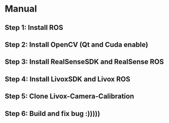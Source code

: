 # Manual

## Step 1: Install ROS
## Step 2: Install OpenCV (Qt and Cuda enable)
## Step 3: Install RealSenseSDK and RealSense ROS
## Step 4: Install LivoxSDK and Livox ROS
## Step 5: Clone Livox-Camera-Calibration
## Step 6: Build and fix bug :)))))
